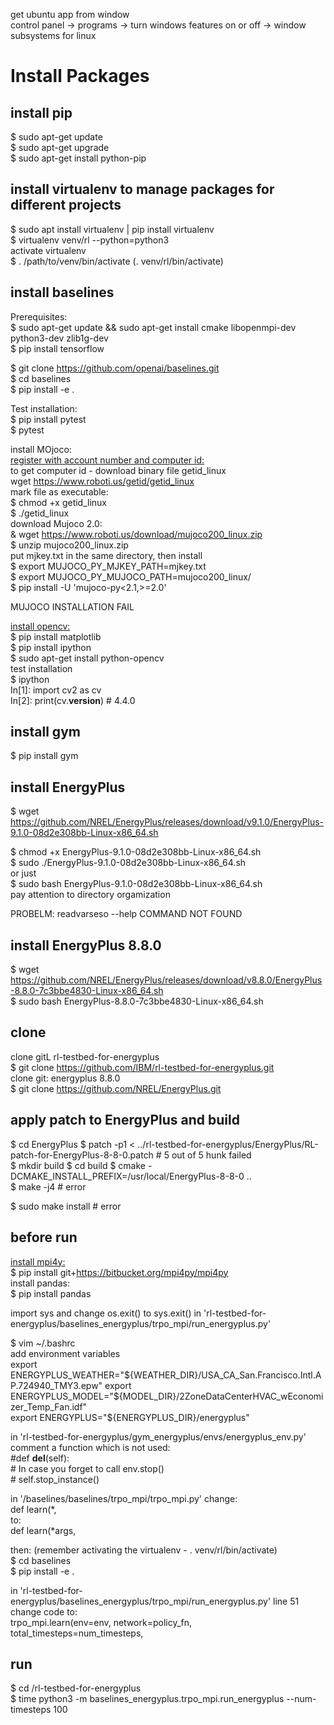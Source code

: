get ubuntu app from window  
control panel -> programs -> turn windows features on or off -> window subsystems for linux    

# Install Packages  

## install pip
$ sudo apt-get update  
$ sudo apt-get upgrade  
$ sudo apt-get install python-pip  

## install virtualenv to manage packages for different projects  
$ sudo apt install virtualenv | pip install virtualenv    
$ virtualenv venv/rl --python=python3  
activate virtualenv  
$ . /path/to/venv/bin/activate  (. venv/rl/bin/activate)  

## install baselines  
Prerequisites:  
$ sudo apt-get update && sudo apt-get install cmake libopenmpi-dev python3-dev zlib1g-dev  
$ pip install tensorflow  

$ git clone https://github.com/openai/baselines.git  
$ cd baselines  
$ pip install -e .  

Test installation:  
$ pip install pytest  
$ pytest  

install MOjoco:  
[register with account number and computer id: ](https://www.roboti.us/license.html)  
to get computer id - download binary file getid_linux  
wget https://www.roboti.us/getid/getid_linux  
mark file as executable:  
$ chmod +x getid_linux  
$ ./getid_linux  
download Mujoco 2.0:  
& wget https://www.roboti.us/download/mujoco200_linux.zip  
$ unzip mujoco200_linux.zip  
put mjkey.txt in the same directory, then install  
$ export MUJOCO_PY_MJKEY_PATH=mjkey.txt  
$ export MUJOCO_PY_MUJOCO_PATH=mujoco200_linux/   
$ pip install -U 'mujoco-py<2.1,>=2.0'  

MUJOCO INSTALLATION FAIL  

[install opencv:](https://docs.opencv.org/3.4.1/d2/de6/tutorial_py_setup_in_ubuntu.html)  
$ pip install matplotlib  
$ pip install ipython  
$ sudo apt-get install python-opencv  
test installation  
$ ipython  
In[1]: import cv2 as cv  
In[2]: print(cv.__version__) # 4.4.0  

## install gym  
$ pip install gym  

## install EnergyPlus  
$ wget https://github.com/NREL/EnergyPlus/releases/download/v9.1.0/EnergyPlus-9.1.0-08d2e308bb-Linux-x86_64.sh  

$ chmod +x EnergyPlus-9.1.0-08d2e308bb-Linux-x86_64.sh  
$ sudo ./EnergyPlus-9.1.0-08d2e308bb-Linux-x86_64.sh  
or just  
$ sudo bash EnergyPlus-9.1.0-08d2e308bb-Linux-x86_64.sh   
pay attention to directory orgamization  

PROBELM: readvarseso --help COMMAND NOT FOUND  

## install EnergyPlus 8.8.0  
$ wget https://github.com/NREL/EnergyPlus/releases/download/v8.8.0/EnergyPlus-8.8.0-7c3bbe4830-Linux-x86_64.sh  
$ sudo bash EnergyPlus-8.8.0-7c3bbe4830-Linux-x86_64.sh  

## clone  
clone gitL rl-testbed-for-energyplus  
$ git clone https://github.com/IBM/rl-testbed-for-energyplus.git  
clone git: energyplus 8.8.0  
$ git clone https://github.com/NREL/EnergyPlus.git  

## apply patch to EnergyPlus and build  
$ cd EnergyPlus
$ patch -p1 < ../rl-testbed-for-energyplus/EnergyPlus/RL-patch-for-EnergyPlus-8-8-0.patch    # 5 out of 5 hunk failed  
$ mkdir build
$ cd build
$ cmake -DCMAKE_INSTALL_PREFIX=/usr/local/EnergyPlus-8-8-0 ..  
$ make -j4   # error  

$ sudo make install   # error  

## before run  
[install mpi4y:](https://pypi.org/project/mpi4py/)  
$ pip install git+https://bitbucket.org/mpi4py/mpi4py  
install pandas:  
$ pip install pandas  

import sys and change os.exit() to sys.exit() in 'rl-testbed-for-energyplus/baselines_energyplus/trpo_mpi/run_energyplus.py'  

$ vim ~/.bashrc  
add environment variables  
export ENERGYPLUS_WEATHER="${WEATHER_DIR}/USA_CA_San.Francisco.Intl.AP.724940_TMY3.epw"  
export ENERGYPLUS_MODEL="${MODEL_DIR}/2ZoneDataCenterHVAC_wEconomizer_Temp_Fan.idf"  
export ENERGYPLUS="${ENERGYPLUS_DIR}/energyplus"  

in 'rl-testbed-for-energyplus/gym_energyplus/envs/energyplus_env.py' comment a function which is not used:  
#def __del__(self):  
        # In case you forget to call env.stop()  
        # self.stop_instance()  

in '/baselines/baselines/trpo_mpi/trpo_mpi.py' change:  
def learn(*,  
to:  
def learn(*args,  

then: (remember activating the virtualenv - . venv/rl/bin/activate)  
$ cd baselines  
$ pip install -e .  

in 'rl-testbed-for-energyplus/baselines_energyplus/trpo_mpi/run_energyplus.py' line 51 change code to:  
trpo_mpi.learn(env=env, network=policy_fn,  
                   total_timesteps=num_timesteps,  

## run 
$ cd /rl-testbed-for-energyplus  
$ time python3 -m baselines_energyplus.trpo_mpi.run_energyplus --num-timesteps 100  
